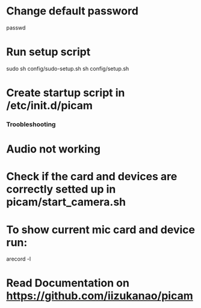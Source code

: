 # Change default password
passwd

# Run setup script
sudo sh config/sudo-setup.sh
sh config/setup.sh

# Create startup script in /etc/init.d/picam

### Troobleshooting
# Audio not working
# Check if the card and devices are correctly setted up in picam/start_camera.sh
# To show current mic card and device run:
arecord -l

# Read Documentation on https://github.com/iizukanao/picam
